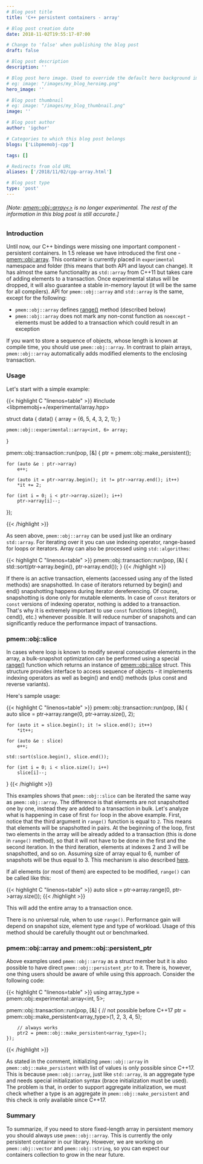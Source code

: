 ```yaml
---
# Blog post title
title: 'C++ persistent containers - array'

# Blog post creation date
date: 2018-11-02T19:55:17-07:00

# Change to 'false' when publishing the blog post
draft: false

# Blog post description
description: ''

# Blog post hero image. Used to override the default hero background image.
# eg: image: "/images/my_blog_heroimg.png"
hero_image: ''

# Blog post thumbnail
# eg: image: "/images/my_blog_thumbnail.png"
image: ''

# Blog post author
author: 'igchor'

# Categories to which this blog post belongs
blogs: ['Libpmemobj-cpp']

tags: []

# Redirects from old URL
aliases: ['/2018/11/02/cpp-array.html']

# Blog post type
type: 'post'
---
```


###### [Note: [pmem::obj::array&lt;&gt;][cpp_array] is no longer experimental. The rest of the information in this blog post is still accurate.]

### Introduction

Until now, our C++ bindings were missing one important component - persistent
containers. In 1.5 release we have introduced the first one - [pmem::obj::array][cpp_array].
This container is currently placed in `experimental` namespace and folder (this means
that both API and layout can change). It has almost the same functionality as `std::array`
from C++11 but takes care of adding elements to a transaction. Once experimental status
will be dropped, it will also guarantee a stable in-memory layout (it will be the same for all compilers).
API for `pmem::obj::array` and `std::array` is the same, except for the following:

- `pmem::obj::array` defines [range()][cpp_array_range] method (described below)
- `pmem::obj::array` does not mark any non-const function as `noexcept` -
  elements must be added to a transaction which could result in an exception

If you want to store a sequence of objects, whose length is known at compile time,
you should use `pmem::obj::array`. In contrast to plain arrays, `pmem::obj::array`
automatically adds modified elements to the enclosing transaction.

### Usage

Let's start with a simple example:

{{< highlight C "linenos=table" >}}
#include <libpmemobj++/experimental/array.hpp>

struct data {
data() {
array = {6, 5, 4, 3, 2, 1};
}

    pmem::obj::experimental::array<int, 6> array;

}

pmem::obj::transaction::run(pop, [&] {
ptr = pmem::obj::make_persistent<data>();

    for (auto &e : ptr->array)
    	e++;

    for (auto it = ptr->array.begin(); it != ptr->array.end(); it++)
    	*it += 2;

    for (int i = 0; i < ptr->array.size(); i++)
    	ptr->array[i]--;

});

{{< /highlight >}}

As seen above, `pmem::obj::array` can be used just like an ordinary `std::array`.
For iterating over it you can use indexing operator, range-based for loops or
iterators. Array can also be processed using `std::algorithms`:

{{< highlight C "linenos=table" >}}
pmem::obj::transaction::run(pop, [&] {
std::sort(ptr->array.begin(), ptr->array.end());
}
{{< /highlight >}}

If there is an active transaction, elements (accessed using any of the listed
methods) are snapshotted. In case of iterators returned by begin() and end()
snapshotting happens during iterator dereferencing. Of course, snapshotting is
done only for mutable elements. In case of `const` iterators or `const`
versions of indexing operator, nothing is added to a transaction. That's why
it is extremely important to use `const` functions (cbegin(), cend(), etc.)
whenever possible. It will reduce number of snapshots and can significantly
reduce the performance impact of transactions.

### pmem::obj::slice

In cases where loop is known to modify several consecutive elements in the array,
a bulk-snapshot optimization can be performed using a special [range()][cpp_array_range]
function which returns an instance of [pmem::obj::slice][cpp_array_slice] struct.
This structure provides interface to access sequence of objects - it implements
indexing operators as well as begin() and end() methods (plus const and reverse
variants).

Here's sample usage:

{{< highlight C "linenos=table" >}}
pmem::obj::transaction::run(pop, [&] {
auto slice = ptr->array.range(0, ptr->array.size(), 2);

    for (auto it = slice.begin(); it != slice.end(); it++)
    	*it++;

    for (auto &e : slice)
    	e++;

    std::sort(slice.begin(), slice.end());

    for (int i = 0; i < slice.size(); i++)
    	slice[i]--;

}
{{< /highlight >}}

This examples shows that `pmem::obj::slice` can be iterated the same way as `pmem::obj::array`.
The difference is that elements are not snapshotted one by one, instead they are
added to a transaction in bulk. Let's analyze what is happening in case of first
`for` loop in the above example. First, notice that the third argument in `range()`
function is equal to `2`. This means that elements will be snapshotted in pairs.
At the beginning of the loop, first two elements in the array will be already
added to a transaction (this is done in `range()` method), so that it will not
have to be done in the first and the second iteration. In the third iteration,
elements at indexes 2 and 3 will be snapshotted, and so on. Assuming size of
array equal to 6, number of snapshots will be thus equal to 3. This mechanism is
also described [here][cpp_array_iterator].

If all elements (or most of them) are expected to be modified, `range()` can be called like this:

{{< highlight C "linenos=table" >}}
auto slice = ptr->array.range(0, ptr->array.size());
{{< /highlight >}}

This will add the entire array to a transaction once.

There is no universal rule, when to use `range()`. Performance gain will depend
on snapshot size, element type and type of workload. Usage of this method should
be carefully thought out or benchmarked.

### pmem::obj::array and pmem::obj::persistent_ptr

Above examples used `pmem::obj::array` as a struct member but it is also possible
to have direct `pmem::obj::persistent_ptr` to it. There is, however, one thing users
should be aware of while using this approach. Consider the following code:

{{< highlight C "linenos=table" >}}
using array_type = pmem::obj::experimental::array<int, 5>;

pmem::obj::transaction::run(pop, [&] {
// not possible before C++17
ptr = pmem::obj::make_persistent<array_type>(1, 2, 3, 4, 5);

    	// always works
    	ptr2 = pmem::obj::make_persistent<array_type>();
    });

{{< /highlight >}}

As stated in the comment, initializing `pmem::obj::array` in `pmem::obj::make_persistent`
with list of values is only possible since C++17. This is because `pmem::obj::array`,
just like `std::array`, is an aggregate type and needs special initialization syntax (brace
initialization must be used). The problem is that, in order to support aggregate initialization,
we must check whether a type is an aggregate in `pmem::obj::make_persistent` and
this check is only available since C++17.

### Summary

To summarize, if you need to store fixed-length array in persistent memory you should
always use `pmem::obj::array`. This is currently the only persistent container
in our library. However, we are working on `pmem::obj::vector` and `pmem::obj::string`,
so you can expect our containers collection to grow in the near future.

[cpp_array]: /libpmemobj-cpp/master/doxygen/structpmem_1_1obj_1_1array.html 'pmem::obj::array'
[cpp_array_range]: /libpmemobj-cpp/master/doxygen/structpmem_1_1obj_1_1array.html#ab82172c2ff69aef8927b633af3e275f2 'range() method'
[cpp_array_slice]: /libpmemobj-cpp/master/doxygen/classpmem_1_1obj_1_1slice.html 'slice struct'
[cpp_array_iterator]: /libpmemobj-cpp/master/doxygen/structpmem_1_1detail_1_1range__snapshotting__iterator.html 'range_snapshotting_iterator'
